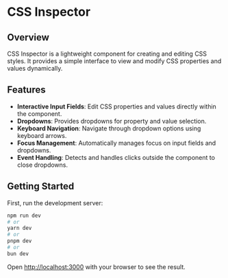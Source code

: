 # CSS Inspector

## Overview

CSS Inspector is a lightweight component for creating and editing CSS styles. It provides a simple interface to view and modify CSS properties and values dynamically.

## Features

- **Interactive Input Fields**: Edit CSS properties and values directly within the component.
- **Dropdowns**: Provides dropdowns for property and value selection.
- **Keyboard Navigation**: Navigate through dropdown options using keyboard arrows.
- **Focus Management**: Automatically manages focus on input fields and dropdowns.
- **Event Handling**: Detects and handles clicks outside the component to close dropdowns.

## Getting Started

First, run the development server:

```bash
npm run dev
# or
yarn dev
# or
pnpm dev
# or
bun dev
```

Open [http://localhost:3000](http://localhost:3000) with your browser to see the result.
